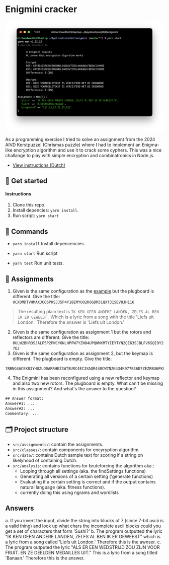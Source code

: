 # Enigmini cracker

![program](src/assets/program.png)

As a programming exercise I tried to solve an assignment from the 2024 AIVD Kerstpuzzel (Chrismas puzzle) where I had to implement an Enigma-like encryption algorithm and use it to crack some cyphers. This was a nice challange to play with simple encryption and combinatronics in Node.js.

- [View instructions (Dutch)](src/assets/KP2024+final+1.02.jpg)

## 🚀 Get started

#### Instructions

1. Clone this repo.
2. Install depencies: `yarn install`.
3. Run script: `yarn start`

## 👾 Commands

- `yarn install`
  Install depencencies.

- `yarn start`
  Run script

- `yarn test`
  Run unit tests.

## 📄 Assignments
1. Given is the same configuration as the [example](src/assets/KP2024+final+1.02.jpg) but the plugboard is different. Give the title: `UCXOMDTVHMAXJCO6PKSJJ5P4Y18EMYUO2KOGDM31QXT31SEV8JH116`

> The resulting plain text is `IK KEN GEEN ANDERE LANDEN, ZELFS AL BEN IK ER GEWEEST.` Which is a lyric from a song with the title 'Liefs uit London.' Therefore the answer is 'Liefs uit London.'

2. Given is the same configuration as assignment 1 but the rotors and reflectors are different. Give the title: `0ULW2BHR3SJALF5P2FWCYONLHPFW7YZN84UPQWNKMTYIEYTYN2QE63SJBLFV6SQE9Y27E2`
4. Given is the same configuration as assignment 2, but the keymap is different. The plugboard is empty. Give the title:
```
7RBNG4ACEK83YHUZLODARRHEZ3WT8URC4EC3XAQR448CW7NZK434K977B36D7ZEZRBU6PKCCXDSUC4E6QXZ7FZRVYOCEJK3N8AOTEUR44O6Q6AJH4UZ4ONAB8RUEGHEAZPULMBO7RBIQUTKW78JJCWMKWOCSH6O73YONBV644CEDABR44CDYLR7HUUEC2XS6HIU7L03NBRLJ3CCUP
```

4. The Enigmini has been reconfigured using a new reflector and keymap and also two new rotors. The plugboard is empty. What can't be missing in this assignment? And what's the answer to the question?
```plaintext
## Answer format:
Answer#1: ...
Answer#2: ...
Commentary: ...
```

## 🗂️ Project structure

- `src/assignments/`: contain the assignments.
- `src/classes/`: contain components for encyryption algorithm
- `src/data/`: contains Dutch sample text for scoring if a string on likelyhood of containing Dutch.
- `src/analysis`: contains functions for bruteforcing the algorithm aka.:
  -  Looping through all settings (aka. the findSettings functions)
  -  Generating all versions of a certain setting ('generate functions)
  -  Evaluating if a certain setting is correct and if the output contains natural language (aka. fitness functions).
    - currently doing this using ngrams and wordlists   


## Answers
a. If you invert the input, divide the string into blocks of 7 (since 7-bit ascii is a valid thing) and look up what chars the incomplete ascii blocks could you get a set of characters that form 'Sushi?'
b. The program outputted the lyric "IK KEN GEEN ANDERE LANDEN, ZELFS AL BEN IK ER GEWEEST" which is a lyric from a song called 'Liefs uit London.' Therefore this is the awnser.
c. The program outputed the lyric "ALS ER EEN WEDSTRIJD ZOU ZIJN VOOR FRUIT. EN ZE DEELDEN MEDAILLES UIT." This is a lyric from a song titled 'Banaan.' Therefore this is the answer.